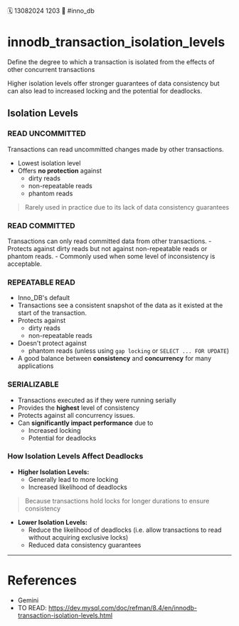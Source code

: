 🗓️ 13082024 1203
📎 #inno_db 

# innodb_transaction_isolation_levels

Define the degree to which a transaction is isolated from the effects of other concurrent transactions

Higher isolation levels offer stronger guarantees of data consistency but can also lead to increased locking and the potential for deadlocks.

## Isolation Levels

### READ UNCOMMITTED
Transactions can read uncommitted changes made by other transactions.
- Lowest isolation level 
- Offers **no protection** against
	- dirty reads
	- non-repeatable reads
	- phantom reads

> Rarely used in practice due to its lack of data consistency guarantees
### READ COMMITTED
Transactions can only read committed data from other transactions.
    - Protects against dirty reads but not against non-repeatable reads or phantom reads.
    - Commonly used when some level of inconsistency is acceptable.
	
### REPEATABLE READ 
- Inno_DB's default 
- Transactions see a consistent snapshot of the data as it existed at the start of the transaction.
- Protects against 
	- dirty reads 
	- non-repeatable reads 
- Doesn't protect against
	- phantom reads (unless using `gap locking` or `SELECT ... FOR UPDATE`)
- A good balance between **consistency** and **concurrency** for many applications

### SERIALIZABLE
    
- Transactions executed as if they were running serially
- Provides the **highest** level of consistency 
- Protects against all concurrency issues.
- Can **significantly impact performance** due to 
	- Increased locking 
	- Potential for deadlocks

### How Isolation Levels Affect Deadlocks
- **Higher Isolation Levels:** 
	- Generally lead to more locking
	- Increased likelihood of deadlocks
> Because transactions hold locks for longer durations to ensure consistency

- **Lower Isolation Levels:** 
	- Reduce the likelihood of deadlocks  (i.e. allow transactions to read without acquiring exclusive locks)
	- Reduced data consistency guarantees

---

# References
- Gemini
- TO READ: https://dev.mysql.com/doc/refman/8.4/en/innodb-transaction-isolation-levels.html
